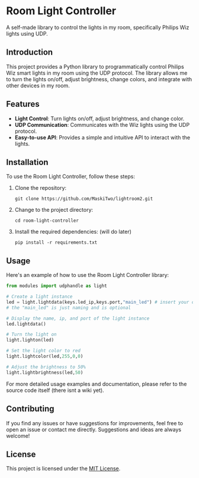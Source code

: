 # Room Light Controller

A self-made library to control the lights in my room, specifically Philips Wiz lights using UDP.

## Introduction
This project provides a Python library to programmatically control Philips Wiz smart lights in my room using the UDP protocol. The library allows me to turn the lights on/off, adjust brightness, change colors, and integrate with other devices in my room.

## Features
- **Light Control**: Turn lights on/off, adjust brightness, and change color.
- **UDP Communication**: Communicates with the Wiz lights using the UDP protocol.
- **Easy-to-use API**: Provides a simple and intuitive API to interact with the lights.

## Installation
To use the Room Light Controller, follow these steps:

1. Clone the repository:
   ```
   git clone https://github.com/MaskiTwo/lightroom2.git
   ```
2. Change to the project directory:
   ```
   cd room-light-controller
   ```
3. Install the required dependencies: (will do later)
   ```
   pip install -r requirements.txt
   ```

## Usage
Here's an example of how to use the Room Light Controller library:

```python
from modules import udphandle as light

# Create a light instance
led = light.lightdata(keys.led_ip,keys.port,"main_led") # insert your own ip and port
# the "main_led" is just naming and is optional

# Display the name, ip, and port of the light instance
led.lightdata()

# Turn the light on
light.lighton(led)

# Set the light color to red
light.lightcolor(led,255,0,0)

# Adjust the brightness to 50%
light.lightbrightness(led,50)
```

For more detailed usage examples and documentation, please refer to the source code itself (there isnt a wiki yet).

## Contributing
If you find any issues or have suggestions for improvements, feel free to open an issue or contact me directly. Suggestions and ideas are always welcome!

## License
This project is licensed under the [MIT License](LICENSE).
